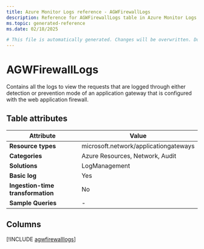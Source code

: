 ```yaml
---
title: Azure Monitor Logs reference - AGWFirewallLogs
description: Reference for AGWFirewallLogs table in Azure Monitor Logs.
ms.topic: generated-reference
ms.date: 02/18/2025

# This file is automatically generated. Changes will be overwritten. Do not change this file directly.
---
```


# AGWFirewallLogs

Contains all the logs to view the requests that are logged through either detection or prevention mode of an application gateway that is configured with the web application firewall.


## Table attributes

|Attribute|Value|
|---|---|
|**Resource types**|microsoft.network/applicationgateways|
|**Categories**|Azure Resources, Network, Audit|
|**Solutions**| LogManagement|
|**Basic log**|Yes|
|**Ingestion-time transformation**|No|
|**Sample Queries**|-|



## Columns
  
[!INCLUDE [agwfirewalllogs](~/reusable-content/ce-skilling/azure/includes/azure-monitor/reference/tables/agwfirewalllogs-include.md)]
